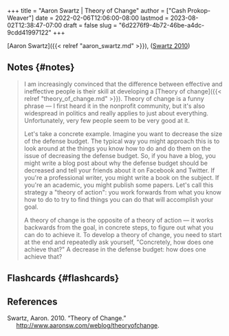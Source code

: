 +++
title = "Aaron Swartz | Theory of Change"
author = ["Cash Prokop-Weaver"]
date = 2022-02-06T12:06:00-08:00
lastmod = 2023-08-02T12:38:47-07:00
draft = false
slug = "6d2276f9-4b72-46be-a4dc-9cdd41997122"
+++

[Aaron Swartz]({{< relref "aaron_swartz.md" >}}), (<a href="#citeproc_bib_item_1">Swartz 2010</a>)


## Notes {#notes}

> I am increasingly convinced that the difference between effective and ineffective people is their skill at developing a [Theory of change]({{< relref "theory_of_change.md" >}}). Theory of change is a funny phrase — I first heard it in the nonprofit community, but it's also widespread in politics and really applies to just about everything. Unfortunately, very few people seem to be very good at it.
>
> Let's take a concrete example. Imagine you want to decrease the size of the defense budget. The typical way you might approach this is to look around at the things you know how to do and do them on the issue of decreasing the defense budget. So, if you have a blog, you might write a blog post about why the defense budget should be decreased and tell your friends about it on Facebook and Twitter. If you're a professional writer, you might write a book on the subject. If you're an academic, you might publish some papers. Let's call this strategy a "theory of action": you work forwards from what you know how to do to try to find things you can do that will accomplish your goal.
>
> A theory of change is the opposite of a theory of action — it works backwards from the goal, in concrete steps, to figure out what you can do to achieve it. To develop a theory of change, you need to start at the end and repeatedly ask yourself, "Concretely, how does one achieve that?" A decrease in the defense budget: how does one achieve that?


## Flashcards {#flashcards}

## References

<style>.csl-entry{text-indent: -1.5em; margin-left: 1.5em;}</style><div class="csl-bib-body">
  <div class="csl-entry"><a id="citeproc_bib_item_1"></a>Swartz, Aaron. 2010. “Theory of Change.” <a href="http://www.aaronsw.com/weblog/theoryofchange">http://www.aaronsw.com/weblog/theoryofchange</a>.</div>
</div>
